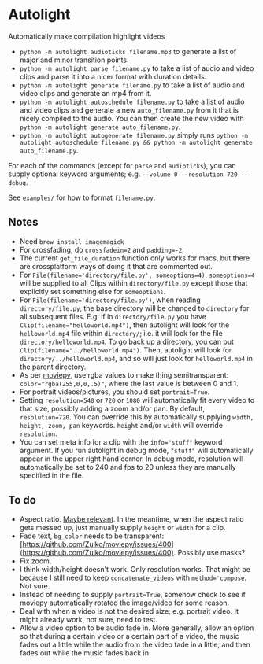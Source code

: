 # Autolight

Automatically make compilation highlight videos

- `python -m autolight audioticks filename.mp3` to generate a list of major and minor transition points.
- `python -m autolight parse filename.py` to take a list of audio and video clips and parse it into a nicer format with duration details.
- `python -m autolight generate filename.py` to take a list of audio and video clips and generate an mp4 from it.
- `python -m autolight autoschedule filename.py` to take a list of audio and video clips and generate a new `auto_filename.py` from it that is nicely compiled to the audio. You can then create the new video with `python -m autolight generate auto_filename.py`.
- `python -m autolight autogenerate filename.py` simply runs `python -m autolight autoschedule filename.py && python -m autolight generate auto_filename.py`.

For each of the commands (except for `parse` and `audioticks`), you can supply optional keyword arguments; e.g. `--volume 0 --resolution 720 --debug`.

See `examples/` for how to format `filename.py`.


## Notes

- Need `brew install imagemagick`
- For crossfading, do `crossfadein=2` and `padding=-2`.
- The current `get_file_duration` function only works for macs, but there are crossplatform ways of doing it that are commented out.
- For `File(filename='directory/file.py', someoptions=4)`, `someoptions=4` will be supplied to all Clips within `directory/file.py` except those that explicitly set something else for `someoptions`.
- For `File(filename='directory/file.py')`, when reading `directory/file.py`, the base directory will be changed to `directory` for all subsequent files. E.g. if in `directory/file.py` you have `Clip(filename="helloworld.mp4")`, then autolight will look for the `helloworld.mp4` file within `directory/`; i.e. it will look for the file `directory/helloworld.mp4`. To go back up a directory, you can put `Clip(filename="../helloworld.mp4")`. Then, autolight will look for `directory/../helloworld.mp4`, and so will just look for `helloworld.mp4` in the parent directory.
- As per [moviepy](https://stackoverflow.com/questions/73418729/moviepy-textclip-set-color-to-rgb-value), use rgba values to make thing semitransparent: `color="rgba(255,0,0,.5)"`, where the last value is between 0 and 1.
- For portrait videos/pictures, you should set `portrait=True`. 
- Setting `resolution=540` or `720` or `1080` will automatically fit every video to that size, possibly adding a zoom and/or pan. By default, `resolution=720`. You can override this by automatically supplying `width, height, zoom, pan` keywords. `height` and/or `width` will override `resolution`.
- You can set meta info for a clip with the `info="stuff"` keyword argument. If you run autolight in debug mode, `"stuff"` will automatically appear in the upper right hand corner. In debug mode, resolution will automatically be set to 240 and fps to 20 unless they are manually specified in the file.


## To do

- Aspect ratio. [Maybe relevant](https://stackoverflow.com/questions/66775386/moviepy-distorting-concatenated-portrait-videos). In the meantime, when the aspect ratio gets messed up, just manually supply `height` or `width` for a clip.
- Fade text, `bg_color` needs to be transparent: [https://github.com/Zulko/moviepy/issues/400](https://github.com/Zulko/moviepy/issues/400). Possibly use masks?
- Fix zoom.
- I think width/height doesn't work. Only resolution works. That might be because I still need to keep `concatenate_videos` with `method='compose`. Not sure.
- Instead of needing to supply `portrait=True`, somehow check to see if moviepy automatically rotated the image/video for some reason.
- Deal with when a video is not the desired size; e.g. portrait video. It might already work, not sure, need to test.
- Allow a video option to be audio fade in. More generally, allow an option so that during a certain video or a certain part of a video, the music fades out a little while the audio from the video fade in a little, and then fades out while the music fades back in.
